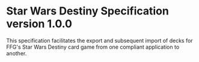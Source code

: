 # Star Wars Destiny Specification version 1.0.0

This specification facilitates the export and subsequent import of decks for FFG's Star Wars Destiny card game from one compliant application to another.
